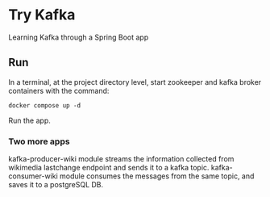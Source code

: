 # Try Kafka
Learning Kafka through a Spring Boot app

## Run

In a terminal, at the project directory level, start zookeeper and kafka broker containers with the command:

`docker compose up -d`

Run the app.
 ### Two more apps
kafka-producer-wiki module streams the information collected from wikimedia lastchange endpoint and sends it to a kafka topic.
kafka-consumer-wiki module consumes the messages from the same topic, and saves it to a postgreSQL DB.


